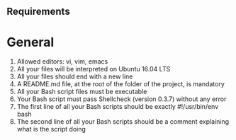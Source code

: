 ## Requirements
# General
1. Allowed editors: vi, vim, emacs
2. All your files will be interpreted on Ubuntu 16.04 LTS
3. All your files should end with a new line
4. A README.md file, at the root of the folder of the project, is mandatory
5. All your Bash script files must be executable
6. Your Bash script must pass Shellcheck (version 0.3.7) without any error
7. The first line of all your Bash scripts should be exactly #!/usr/bin/env bash
8. The second line of all your Bash scripts should be a comment explaining what is the script doing
